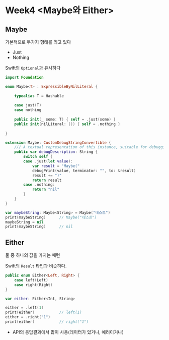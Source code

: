 # Week4 <Maybe와 Either>


## Maybe

기본적으로 두가지 형태를 띄고 있다

- Just 
- Nothing

Swift의 `Optional`과 유사하다

```Swift
import Foundation

enum Maybe<T> : ExpressibleByNilLiteral {
    
    typealias T = Hashable
    
    case just(T)
    case nothing
    
    public init(_ some: T) { self = .just(some) }
    public init(nilLiteral: ()) { self = .nothing }
    
}

extension Maybe: CustomDebugStringConvertible {
    /// A textual representation of this instance, suitable for debugging.
    public var debugDescription: String {
        switch self {
        case .just(let value):
            var result = "Maybe("
            debugPrint(value, terminator: "", to: &result)
            result += ")"
            return result
        case .nothing:
            return "nil"
        }
    }
}

var maybeString: Maybe<String> = Maybe("테스트")
print(maybeString)      // Maybe("테스트")
maybeString = nil
print(maybeString)      // nil
```

## Either

둘 중 하나의 값을 가지는 패턴

Swift의 `Result` 타입과 비슷하다.

```Swift
public enum Either<Left, Right> {
    case left(Left)
    case right(Right)
}

var either: Either<Int, String>

either = .left(1)
print(either)           // left(1)
either = .right("1")
print(either)           // right("1")
```

- API의 응답결과에서 많이 사용(데이터가 있거나, 에러이거나)